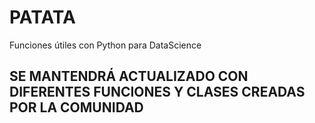 # PATATA
Funciones útiles con Python para DataScience

## SE MANTENDRÁ ACTUALIZADO CON DIFERENTES FUNCIONES Y CLASES CREADAS POR LA COMUNIDAD
